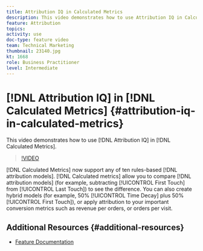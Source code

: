 ```yaml
---
title: Attribution IQ in Calculated Metrics
description: This video demonstrates how to use Attribution IQ in Calculated Metrics.
feature: Attribution
topics: 
activity: use
doc-type: feature video
team: Technical Marketing
thumbnail: 23140.jpg
kt: 1668
role: Business Practitioner
level: Intermediate
---
```


# [!DNL Attribution IQ] in [!DNL Calculated Metrics] {#attribution-iq-in-calculated-metrics}

This video demonstrates how to use [!DNL Attribution IQ] in [!DNL Calculated Metrics].

>[!VIDEO](https://video.tv.adobe.com/v/23140/?quality=12)

[!DNL Calculated Metrics] now support any of ten rules-based [!DNL attribution models]. [!DNL Calculated metrics] allow you to compare [!DNL attribution models] (for example, subtracting [!UICONTROL First Touch] from [!UICONTROL Last Touch]) to see the difference. You can also create hybrid models (for example, 50% [!UICONTROL Time Decay] plus 50% [!UICONTROL First Touch]), or apply attribution to your important conversion metrics such as revenue per orders, or orders per visit.

## Additional Resources {#additional-resources}

* [Feature Documentation](https://marketing.adobe.com/resources/help/en_US/analytics/analysis-workspace/attribution_calcmetrics.html)